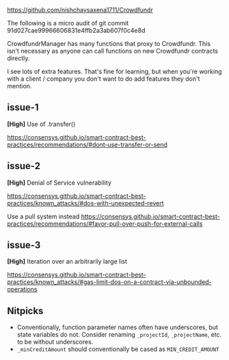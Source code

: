 https://github.com/nishchaysaxena1711/Crowdfundr

The following is a micro audit of git commit 91d027cae99966606831e4ffb2a3ab607f0c4e8d

CrowdfundrManager has many functions that proxy to Crowdfundr. This isn't necessary as anyone can call functions on new Crowdfundr contracts directly.

I see lots of extra features. That's fine for learning, but when you're working with a client / company you don't want to do add features they don't mention.

## issue-1

**[High]** Use of .transfer()

https://consensys.github.io/smart-contract-best-practices/recommendations/#dont-use-transfer-or-send


## issue-2

**[High]** Denial of Service vulnerability

https://consensys.github.io/smart-contract-best-practices/known_attacks/#dos-with-unexpected-revert

Use a pull system instead https://consensys.github.io/smart-contract-best-practices/recommendations/#favor-pull-over-push-for-external-calls


## issue-3

**[High]** Iteration over an arbitrarily large list

https://consensys.github.io/smart-contract-best-practices/known_attacks/#gas-limit-dos-on-a-contract-via-unbounded-operations


## Nitpicks

- Conventionally, function parameter names often have underscores, but state variables do not. Consider renaming `_projectId`, `_projectName`, etc. to be without underscores.
- `_minCreditAmount` should conventionally be cased as `MIN_CREDIT_AMOUNT`
